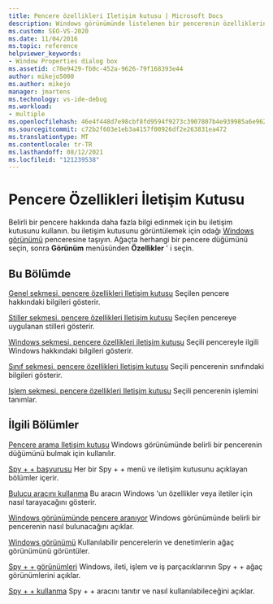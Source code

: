 ```yaml
---
title: Pencere özellikleri Iletişim kutusu | Microsoft Docs
description: Windows görünümünde listelenen bir pencerenin özelliklerini görüntülemeyi öğrenin. Bu makalede, özellikleri belgeleyen diğer makalelerin bağlantıları bulunur.
ms.custom: SEO-VS-2020
ms.date: 11/04/2016
ms.topic: reference
helpviewer_keywords:
- Window Properties dialog box
ms.assetid: c70e9429-fb0c-452a-9626-79f168393e44
author: mikejo5000
ms.author: mikejo
manager: jmartens
ms.technology: vs-ide-debug
ms.workload:
- multiple
ms.openlocfilehash: 46e4f448d7e98cbf8fd9594f9273c3907807b4e939985a6e962353ea7bdbc508
ms.sourcegitcommit: c72b2f603e1eb3a4157f00926df2e263831ea472
ms.translationtype: MT
ms.contentlocale: tr-TR
ms.lasthandoff: 08/12/2021
ms.locfileid: "121239538"
---
```

# <a name="window-properties-dialog-box"></a>Pencere Özellikleri İletişim Kutusu
Belirli bir pencere hakkında daha fazla bilgi edinmek için bu iletişim kutusunu kullanın. bu iletişim kutusunu görüntülemek için odağı [Windows görünümü](../debugger/windows-view.md) penceresine taşıyın. Ağaçta herhangi bir pencere düğümünü seçin, sonra **Görünüm** menüsünden **Özellikler** ' i seçin.

## <a name="in-this-section"></a>Bu Bölümde
 [Genel sekmesi. pencere özellikleri Iletişim kutusu](../debugger/general-tab-window-properties-dialog-box.md) Seçilen pencere hakkındaki bilgileri gösterir.

 [Stiller sekmesi. pencere özellikleri Iletişim kutusu](../debugger/styles-tab-window-properties-dialog-box.md) Seçilen pencereye uygulanan stilleri gösterir.

 [Windows sekmesi. pencere özellikleri iletişim kutusu](../debugger/windows-tab-window-properties-dialog-box.md) Seçili pencereyle ilgili Windows hakkındaki bilgileri gösterir.

 [Sınıf sekmesi. pencere özellikleri Iletişim kutusu](../debugger/class-tab-window-properties-dialog-box.md) Seçili pencerenin sınıfındaki bilgileri gösterir.

 [Işlem sekmesi. pencere özellikleri Iletişim kutusu](../debugger/process-tab-window-properties-dialog-box.md) Seçili pencerenin işlemini tanımlar.

## <a name="related-sections"></a>İlgili Bölümler
 [Pencere arama Iletişim kutusu](../debugger/window-search-dialog-box.md) Windows görünümünde belirli bir pencerenin düğümünü bulmak için kullanılır.

 [Spy + + başvurusu](../debugger/spy-increment-reference.md) Her bir Spy + + menü ve iletişim kutusunu açıklayan bölümler içerir.

 [Bulucu aracını kullanma](../debugger/how-to-use-the-finder-tool.md) Bu aracın Windows 'un özellikler veya iletiler için nasıl tarayacağını gösterir.

 [Windows görünümünde pencere aranıyor](../debugger/how-to-search-for-a-window-in-windows-view.md) Windows görünümünde belirli bir pencerenin nasıl bulunacağını açıklar.

 [Windows görünümü](../debugger/windows-view.md) Kullanılabilir pencerelerin ve denetimlerin ağaç görünümünü görüntüler.

 [Spy + + görünümleri](../debugger/spy-increment-views.md) Windows, ileti, işlem ve iş parçacıklarının Spy + + ağaç görünümlerini açıklar.

 [Spy + + kullanma](../debugger/using-spy-increment.md) Spy + + aracını tanıtır ve nasıl kullanılabileceğini açıklar.